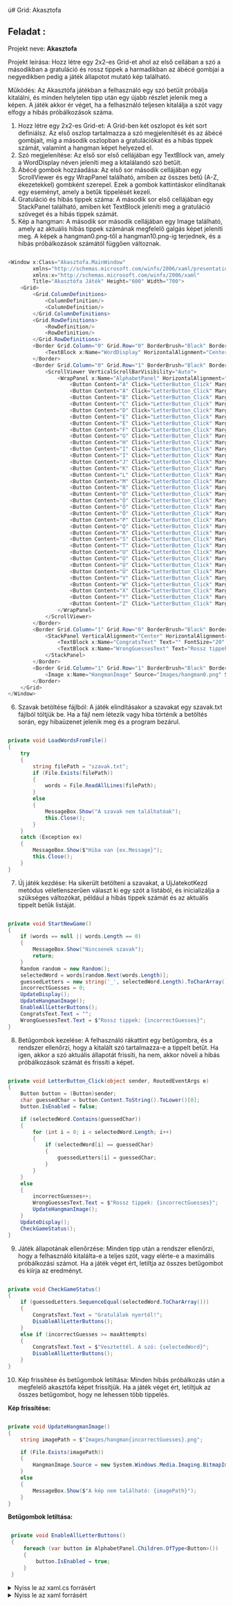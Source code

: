 ú#  Grid: Akasztofa

## Feladat : 
Projekt neve: **Akasztofa**

Projekt leírása: Hozz létre egy 2x2-es Grid-et ahol az első cellában a szó a másodikban a gratuláció és rossz tippek a harmadikban az ábécé gombjai a negyedikben pedig a játék állapotot mutató kép található.

Működés: Az Akasztófa játékban a felhasználó egy szó betűit próbálja kitalálni, és minden helytelen tipp után egy újabb részlet jelenik meg a képen. A játék akkor ér véget, ha a felhasználó teljesen kitalálja a szót vagy elfogy a hibás próbálkozások száma.

1. Hozz létre egy 2x2-es Grid-et: A Grid-ben két oszlopot és két sort definiálsz. Az első oszlop tartalmazza a szó megjelenítését és az ábécé gombjait, míg a második oszlopban a gratulációkat és a hibás tippek számát, valamint a hangman képet helyezed el.
2. Szó megjelenítése: Az első sor első cellájában egy TextBlock van, amely a WordDisplay néven jeleníti meg a kitalálandó szó betűit.
3. Ábécé gombok hozzáadása: Az első sor második cellájában egy ScrollViewer és egy WrapPanel található, amiben az összes betű (A-Z, ékezetekkel) gombként szerepel. Ezek a gombok kattintáskor elindítanak egy eseményt, amely a betűk tippelését kezeli.
4. Gratuláció és hibás tippek száma: A második sor első cellájában egy StackPanel található, amiben két TextBlock jeleníti meg a gratuláció szöveget és a hibás tippek számát.
5. Kép a hangman: A második sor második cellájában egy Image található, amely az aktuális hibás tippek számának megfelelő galgás képet jeleníti meg. A képek a hangman0.png-től a hangman10.png-ig terjednek, és a hibás próbálkozások számától függően változnak.

```c#

<Window x:Class="Akasztofa.MainWindow"
        xmlns="http://schemas.microsoft.com/winfx/2006/xaml/presentation"
        xmlns:x="http://schemas.microsoft.com/winfx/2006/xaml"
        Title="Akasztófa Játék" Height="600" Width="700">
    <Grid>
        <Grid.ColumnDefinitions>
            <ColumnDefinition/>
            <ColumnDefinition/>
        </Grid.ColumnDefinitions>
        <Grid.RowDefinitions>
            <RowDefinition/>
            <RowDefinition/>
        </Grid.RowDefinitions>
        <Border Grid.Column="0" Grid.Row="0" BorderBrush="Black" BorderThickness="1" Margin="10">
            <TextBlock x:Name="WordDisplay" HorizontalAlignment="Center" VerticalAlignment="Center" FontSize="24"/>
        </Border>
        <Border Grid.Column="0" Grid.Row="1" BorderBrush="Black" BorderThickness="1" Margin="10">
            <ScrollViewer VerticalScrollBarVisibility="Auto">
                <WrapPanel x:Name="AlphabetPanel" HorizontalAlignment="Center" VerticalAlignment="Center" Margin="10">
                    <Button Content="A" Click="LetterButton_Click" Margin="2" Width="30"/>
                    <Button Content="Á" Click="LetterButton_Click" Margin="2" Width="30"/>
                    <Button Content="B" Click="LetterButton_Click" Margin="2" Width="30"/>
                    <Button Content="C" Click="LetterButton_Click" Margin="2" Width="30"/>
                    <Button Content="D" Click="LetterButton_Click" Margin="2" Width="30"/>
                    <Button Content="E" Click="LetterButton_Click" Margin="2" Width="30"/>
                    <Button Content="É" Click="LetterButton_Click" Margin="2" Width="30"/>
                    <Button Content="F" Click="LetterButton_Click" Margin="2" Width="30"/>
                    <Button Content="G" Click="LetterButton_Click" Margin="2" Width="30"/>
                    <Button Content="H" Click="LetterButton_Click" Margin="2" Width="30"/>
                    <Button Content="I" Click="LetterButton_Click" Margin="2" Width="30"/>
                    <Button Content="Í" Click="LetterButton_Click" Margin="2" Width="30"/>
                    <Button Content="J" Click="LetterButton_Click" Margin="2" Width="30"/>
                    <Button Content="K" Click="LetterButton_Click" Margin="2" Width="30"/>
                    <Button Content="L" Click="LetterButton_Click" Margin="2" Width="30"/>
                    <Button Content="M" Click="LetterButton_Click" Margin="2" Width="30"/>
                    <Button Content="N" Click="LetterButton_Click" Margin="2" Width="30"/>
                    <Button Content="O" Click="LetterButton_Click" Margin="2" Width="30"/>
                    <Button Content="Ó" Click="LetterButton_Click" Margin="2" Width="30"/>
                    <Button Content="Ö" Click="LetterButton_Click" Margin="2" Width="30"/>
                    <Button Content="Ő" Click="LetterButton_Click" Margin="2" Width="30"/>
                    <Button Content="P" Click="LetterButton_Click" Margin="2" Width="30"/>
                    <Button Content="Q" Click="LetterButton_Click" Margin="2" Width="30"/>
                    <Button Content="R" Click="LetterButton_Click" Margin="2" Width="30"/>
                    <Button Content="S" Click="LetterButton_Click" Margin="2" Width="30"/>
                    <Button Content="T" Click="LetterButton_Click" Margin="2" Width="30"/>
                    <Button Content="U" Click="LetterButton_Click" Margin="2" Width="30"/>
                    <Button Content="Ú" Click="LetterButton_Click" Margin="2" Width="30"/>
                    <Button Content="Ü" Click="LetterButton_Click" Margin="2" Width="30"/>
                    <Button Content="Ű" Click="LetterButton_Click" Margin="2" Width="30"/>
                    <Button Content="V" Click="LetterButton_Click" Margin="2" Width="30"/>
                    <Button Content="W" Click="LetterButton_Click" Margin="2" Width="30"/>
                    <Button Content="X" Click="LetterButton_Click" Margin="2" Width="30"/>
                    <Button Content="Y" Click="LetterButton_Click" Margin="2" Width="30"/>
                    <Button Content="Z" Click="LetterButton_Click" Margin="2" Width="30"/>
                </WrapPanel>
            </ScrollViewer>
        </Border>
        <Border Grid.Column="1" Grid.Row="0" BorderBrush="Black" BorderThickness="1" Margin="10">
            <StackPanel VerticalAlignment="Center" HorizontalAlignment="Center">
                <TextBlock x:Name="CongratsText" Text="" FontSize="20" TextAlignment="Center" Margin="10"/>
                <TextBlock x:Name="WrongGuessesText" Text="Rossz tippek: 0" FontSize="16" TextAlignment="Center" Margin="10"/>
            </StackPanel>
        </Border>
        <Border Grid.Column="1" Grid.Row="1" BorderBrush="Black" BorderThickness="1" Margin="10">
            <Image x:Name="HangmanImage" Source="Images/hangman0.png" Stretch="Uniform" Margin="10"/>
        </Border>
    </Grid>
</Window>

```
6. Szavak betöltése fájlból: A játék elindításakor a szavakat egy szavak.txt fájlból töltjük be. Ha a fájl nem létezik vagy hiba történik a betöltés során, egy hibaüzenet jelenik meg és a program bezárul.

```c#

private void LoadWordsFromFile()
{
    try
    {
        string filePath = "szavak.txt";
        if (File.Exists(filePath))
        {
            words = File.ReadAllLines(filePath);
        }
        else
        {
            MessageBox.Show("A szavak nem találhatóak");
            this.Close();
        }
    }
    catch (Exception ex)
    {
        MessageBox.Show($"Hiba van {ex.Message}");
        this.Close();
    }
}

```

7. Új játék kezdése: Ha sikerült betölteni a szavakat, a UjJatekotKezd metódus véletlenszerűen választ ki egy szót a listából, és inicializálja a szükséges változókat, például a hibás tippek számát és az aktuális tippelt betűk listáját.

```c#

private void StartNewGame()
{
    if (words == null || words.Length == 0)
    {
        MessageBox.Show("Nincsenek szavak");
        return;
    }
    Random random = new Random();
    selectedWord = words[random.Next(words.Length)];
    guessedLetters = new string('_', selectedWord.Length).ToCharArray();
    incorrectGuesses = 0;
    UpdateDisplay();
    UpdateHangmanImage();
    EnableAllLetterButtons();
    CongratsText.Text = "";
    WrongGuessesText.Text = $"Rossz tippek: {incorrectGuesses}";
}

```

8. Betűgombok kezelése: A felhasználó rákattint egy betűgombra, és a rendszer ellenőrzi, hogy a kitalált szó tartalmazza-e a tippelt betűt. Ha igen, akkor a szó aktuális állapotát frissíti, ha nem, akkor növeli a hibás próbálkozások számát és frissíti a képet.

```c#

private void LetterButton_Click(object sender, RoutedEventArgs e)
{
    Button button = (Button)sender;
    char guessedChar = button.Content.ToString().ToLower()[0];
    button.IsEnabled = false;

    if (selectedWord.Contains(guessedChar))
    {
        for (int i = 0; i < selectedWord.Length; i++)
        {
            if (selectedWord[i] == guessedChar)
            {
                guessedLetters[i] = guessedChar;
            }
        }
    }
    else
    {
        incorrectGuesses++;
        WrongGuessesText.Text = $"Rossz tippek: {incorrectGuesses}";
        UpdateHangmanImage();
    }
    UpdateDisplay();
    CheckGameStatus();
}

```

9. Játék állapotának ellenőrzése: Minden tipp után a rendszer ellenőrzi, hogy a felhasználó kitalálta-e a teljes szót, vagy elérte-e a maximális próbálkozási számot. Ha a játék véget ért, letiltja az összes betűgombot és kiírja az eredményt.

```c#

private void CheckGameStatus()
{
    if (guessedLetters.SequenceEqual(selectedWord.ToCharArray()))
    {
        CongratsText.Text = "Gratulálok nyertél!";
        DisableAllLetterButtons();
    }
    else if (incorrectGuesses >= maxAttempts)
    {
        CongratsText.Text = $"Vesztettél. A szó: {selectedWord}";
        DisableAllLetterButtons();
    }
}

```

10. Kép frissítése és betűgombok letiltása: Minden hibás próbálkozás után a megfelelő akasztófa képet frissítjük. Ha a játék véget ért, letiltjuk az összes betűgombot, hogy ne lehessen több tippelés.

**Kép frissítése:**

```c#

private void UpdateHangmanImage()
{
    string imagePath = $"Images/hangman{incorrectGuesses}.png";

    if (File.Exists(imagePath))
    {
        HangmanImage.Source = new System.Windows.Media.Imaging.BitmapImage(new Uri(imagePath, UriKind.Relative));
    }
    else
    {
        MessageBox.Show($"A kép nem található: {imagePath}");
    }
}

```

**Betűgombok letiltása:**

```c#

 private void EnableAllLetterButtons()
 {
     foreach (var button in AlphabetPanel.Children.OfType<Button>())
     {
         button.IsEnabled = true;
     }
 }

```

<details>
<summary>Nyiss le az xaml.cs forrásért</summary>

```c#

using System;
using System.IO;
using System.Linq;
using System.Windows;
using System.Windows.Controls;

namespace Akasztofa
{
    public partial class MainWindow : Window
    {
        private string[] words;
        private string selectedWord;
        private char[] guessedLetters;
        private int incorrectGuesses;
        private const int maxAttempts = 11;

        public MainWindow()
        {
            InitializeComponent();
            LoadWordsFromFile();
            StartNewGame();
        }
        private void LoadWordsFromFile()
        {
            try
            {
                string filePath = "szavak.txt";
                if (File.Exists(filePath))
                {
                    words = File.ReadAllLines(filePath);
                }
                else
                {
                    MessageBox.Show("A szavak nem találhatóak");
                    this.Close();
                }
            }
            catch (Exception ex)
            {
                MessageBox.Show($"Hiba van {ex.Message}");
                this.Close();
            }
        }
        private void StartNewGame()
        {
            if (words == null || words.Length == 0)
            {
                MessageBox.Show("Nincsenek szavak");
                return;
            }
            Random random = new Random();
            selectedWord = words[random.Next(words.Length)];
            guessedLetters = new string('_', selectedWord.Length).ToCharArray();
            incorrectGuesses = 0;
            UpdateDisplay();
            UpdateHangmanImage();
            EnableAllLetterButtons();
            CongratsText.Text = "";
            WrongGuessesText.Text = $"Rossz tippek: {incorrectGuesses}";
        }
        private void UpdateDisplay()
        {
            WordDisplay.Text = string.Join(" ", guessedLetters);
        }
        private void UpdateHangmanImage()
        {
            string imagePath = $"Images/hangman{incorrectGuesses}.png";

            if (File.Exists(imagePath))
            {
                HangmanImage.Source = new System.Windows.Media.Imaging.BitmapImage(new Uri(imagePath, UriKind.Relative));
            }
            else
            {
                MessageBox.Show($"A kép nem található: {imagePath}");
            }
        }
        private void EnableAllLetterButtons()
        {
            foreach (var button in AlphabetPanel.Children.OfType<Button>())
            {
                button.IsEnabled = true;
            }
        }
        private void LetterButton_Click(object sender, RoutedEventArgs e)
        {
            Button button = (Button)sender;
            char guessedChar = button.Content.ToString().ToLower()[0];
            button.IsEnabled = false;

            if (selectedWord.Contains(guessedChar))
            {
                for (int i = 0; i < selectedWord.Length; i++)
                {
                    if (selectedWord[i] == guessedChar)
                    {
                        guessedLetters[i] = guessedChar;
                    }
                }
            }
            else
            {
                incorrectGuesses++;
                WrongGuessesText.Text = $"Rossz tippek: {incorrectGuesses}";
                UpdateHangmanImage();
            }
            UpdateDisplay();
            CheckGameStatus();
        }
        private void CheckGameStatus()
        {
            if (guessedLetters.SequenceEqual(selectedWord.ToCharArray()))
            {
                CongratsText.Text = "Gratulálok nyertél!";
                DisableAllLetterButtons();
            }
            else if (incorrectGuesses >= maxAttempts)
            {
                CongratsText.Text = $"Vesztettél. A szó: {selectedWord}";
                DisableAllLetterButtons();
            }
        }
        private void DisableAllLetterButtons()
        {
            foreach (var button in AlphabetPanel.Children.OfType<Button>())
            {
                button.IsEnabled = false;
            }
        }
    }
}

```
</details>

<details>
<summary>Nyiss le az xaml forrásért</summary>

```c#

<Window x:Class="Akasztofa.MainWindow"
        xmlns="http://schemas.microsoft.com/winfx/2006/xaml/presentation"
        xmlns:x="http://schemas.microsoft.com/winfx/2006/xaml"
        Title="Akasztófa Játék" Height="600" Width="700">
    <Grid>
        <Grid.ColumnDefinitions>
            <ColumnDefinition/>
            <ColumnDefinition/>
        </Grid.ColumnDefinitions>
        <Grid.RowDefinitions>
            <RowDefinition/>
            <RowDefinition/>
        </Grid.RowDefinitions>
        <Border Grid.Column="0" Grid.Row="0" BorderBrush="Black" BorderThickness="1" Margin="10">
            <TextBlock x:Name="WordDisplay" HorizontalAlignment="Center" VerticalAlignment="Center" FontSize="24"/>
        </Border>
        <Border Grid.Column="0" Grid.Row="1" BorderBrush="Black" BorderThickness="1" Margin="10">
            <ScrollViewer VerticalScrollBarVisibility="Auto">
                <WrapPanel x:Name="AlphabetPanel" HorizontalAlignment="Center" VerticalAlignment="Center" Margin="10">
                    <Button Content="A" Click="LetterButton_Click" Margin="2" Width="30"/>
                    <Button Content="Á" Click="LetterButton_Click" Margin="2" Width="30"/>
                    <Button Content="B" Click="LetterButton_Click" Margin="2" Width="30"/>
                    <Button Content="C" Click="LetterButton_Click" Margin="2" Width="30"/>
                    <Button Content="D" Click="LetterButton_Click" Margin="2" Width="30"/>
                    <Button Content="E" Click="LetterButton_Click" Margin="2" Width="30"/>
                    <Button Content="É" Click="LetterButton_Click" Margin="2" Width="30"/>
                    <Button Content="F" Click="LetterButton_Click" Margin="2" Width="30"/>
                    <Button Content="G" Click="LetterButton_Click" Margin="2" Width="30"/>
                    <Button Content="H" Click="LetterButton_Click" Margin="2" Width="30"/>
                    <Button Content="I" Click="LetterButton_Click" Margin="2" Width="30"/>
                    <Button Content="Í" Click="LetterButton_Click" Margin="2" Width="30"/>
                    <Button Content="J" Click="LetterButton_Click" Margin="2" Width="30"/>
                    <Button Content="K" Click="LetterButton_Click" Margin="2" Width="30"/>
                    <Button Content="L" Click="LetterButton_Click" Margin="2" Width="30"/>
                    <Button Content="M" Click="LetterButton_Click" Margin="2" Width="30"/>
                    <Button Content="N" Click="LetterButton_Click" Margin="2" Width="30"/>
                    <Button Content="O" Click="LetterButton_Click" Margin="2" Width="30"/>
                    <Button Content="Ó" Click="LetterButton_Click" Margin="2" Width="30"/>
                    <Button Content="Ö" Click="LetterButton_Click" Margin="2" Width="30"/>
                    <Button Content="Ő" Click="LetterButton_Click" Margin="2" Width="30"/>
                    <Button Content="P" Click="LetterButton_Click" Margin="2" Width="30"/>
                    <Button Content="Q" Click="LetterButton_Click" Margin="2" Width="30"/>
                    <Button Content="R" Click="LetterButton_Click" Margin="2" Width="30"/>
                    <Button Content="S" Click="LetterButton_Click" Margin="2" Width="30"/>
                    <Button Content="T" Click="LetterButton_Click" Margin="2" Width="30"/>
                    <Button Content="U" Click="LetterButton_Click" Margin="2" Width="30"/>
                    <Button Content="Ú" Click="LetterButton_Click" Margin="2" Width="30"/>
                    <Button Content="Ü" Click="LetterButton_Click" Margin="2" Width="30"/>
                    <Button Content="Ű" Click="LetterButton_Click" Margin="2" Width="30"/>
                    <Button Content="V" Click="LetterButton_Click" Margin="2" Width="30"/>
                    <Button Content="W" Click="LetterButton_Click" Margin="2" Width="30"/>
                    <Button Content="X" Click="LetterButton_Click" Margin="2" Width="30"/>
                    <Button Content="Y" Click="LetterButton_Click" Margin="2" Width="30"/>
                    <Button Content="Z" Click="LetterButton_Click" Margin="2" Width="30"/>
                </WrapPanel>
            </ScrollViewer>
        </Border>
        <Border Grid.Column="1" Grid.Row="0" BorderBrush="Black" BorderThickness="1" Margin="10">
            <StackPanel VerticalAlignment="Center" HorizontalAlignment="Center">
                <TextBlock x:Name="CongratsText" Text="" FontSize="20" TextAlignment="Center" Margin="10"/>
                <TextBlock x:Name="WrongGuessesText" Text="Rossz tippek: 0" FontSize="16" TextAlignment="Center" Margin="10"/>
            </StackPanel>
        </Border>
        <Border Grid.Column="1" Grid.Row="1" BorderBrush="Black" BorderThickness="1" Margin="10">
            <Image x:Name="HangmanImage" Source="Images/hangman0.png" Stretch="Uniform" Margin="10"/>
        </Border>
    </Grid>
</Window>

```
</details>
